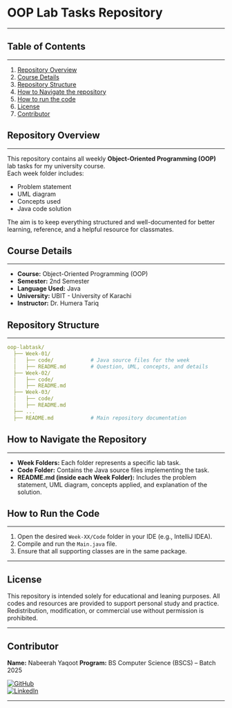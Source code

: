 # OOP Lab Tasks Repository

---

## Table of Contents

---

1. [Repository Overview](#repository-overview)
2. [Course Details](#course-details)
3. [Repository Structure](#repository-structure)
4. [How to Navigate the repository](#how-to-navigate-the-repository)
5. [How to run the code](#how-to-run-the-code)
6. [License](#license)
7. [Contributor](#contributor)

## Repository Overview

---
This repository contains all weekly **Object-Oriented Programming (OOP)** lab tasks for my university course.  
Each week folder includes:
- Problem statement
- UML diagram
- Concepts used
- Java code solution

The aim is to keep everything structured and well-documented for better learning, reference, and a helpful resource for classmates.

## Course Details

---

- **Course:** Object-Oriented Programming (OOP)
- **Semester:** 2nd Semester
- **Language Used:** Java
- **University:** UBIT - University of Karachi
- **Instructor:** Dr. Humera Tariq

## Repository Structure

---

```yaml
oop-labtask/
  ├── Week-01/
  │   ├── code/            # Java source files for the week
  │   ├── README.md        # Question, UML, concepts, and details
  ├── Week-02/
  │   ├── code/
  │   ├── README.md
  ├── Week-03/
  │   ├── code/
  │   ├── README.md
  ├── ...
  ├── README.md            # Main repository documentation

```

## How to Navigate the Repository

---

- **Week Folders:** Each folder represents a specific lab task.
- **Code Folder:** Contains the Java source files implementing the task.
- **README.md (inside each Week Folder):** Includes the problem statement, UML diagram, concepts applied, and explanation of the solution.

## How to Run the Code

---

1. Open the desired `Week-XX/Code` folder in your IDE (e.g., IntelliJ IDEA).
2. Compile and run the `Main.java` file.
3. Ensure that all supporting classes are in the same package.

---

## License
This repository is intended solely for educational and leaning purposes. All codes and resources are provided to support personal study and practice. Redistribution, modification, or commercial use without permission is prohibited. 

---

## Contributor
**Name:** Nabeerah Yaqoot
**Program:** BS Computer Science (BSCS) – Batch 2025  

[![GitHub](https://img.shields.io/badge/GitHub-nabeerah27-black?logo=github&logoColor=white)](https://github.com/nabeerah27)  
[![LinkedIn](https://img.shields.io/badge/LinkedIn-nabeerah27-blue?logo=linkedin&logoColor=white)](https://www.linkedin.com/in/nabeerah27)

---


